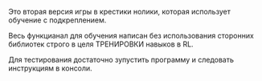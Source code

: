 Это вторая версия игры в крестики нолики, которая использует обучение с подкреплением. 

Весь функцианал для обучения написан без использования сторонних библиотек строго в целя ТРЕНИРОВКИ навыков в RL.

Для тестирования достаточно зупустить программу и следовать инструкциям в консоли.
